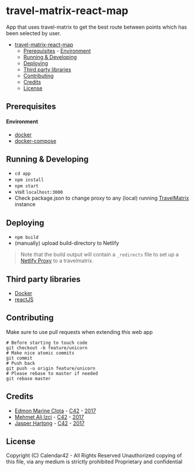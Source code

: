 # travel-matrix-react-map

App that uses travel-matrix to get the best route between points which has been selected by user.

<!-- TOC -->

- [travel-matrix-react-map](#travel-matrix-react-map)
    - [Prerequisites](#prerequisites)
            - [Environment](#environment)
    - [Running & Developing](#running--developing)
    - [Deploying](#deploying)
    - [Third party libraries](#third-party-libraries)
    - [Contributing](#contributing)
    - [Credits](#credits)
    - [License](#license)

<!-- /TOC -->

## Prerequisites

#### Environment

* [docker](https://github.com/fgnass/node-dev)
* [docker-compose](https://docs.docker.com/compose/)


## Running & Developing

* `cd app`
* `npm install`
* `npm start`
* visit `localhost:3000`
* Check package.json to change proxy to any (local) running [TravelMatrix](https://github.com/calendar42/RoutingKit) instance

## Deploying

* `npm build`
* (manually) upload build-directory to Netlify

> Note that the build output will contain a `_redirects` file to set up a [Netlify Proxy](https://www.netlify.com/docs/redirects/#proxying) to a travelmatrix.

## Third party libraries

* [Docker](https://www.docker.com/)
* [reactJS](https://facebook.github.io/react/)


## Contributing

Make sure to use pull requests when extending this web app

```
# Before starting to touch code
git checkout -b feature/unicorn
# Make nice atomic commits
git commit
# Push back
git push -u origin feature/unicorn
# Please rebase to master if needed
git rebase master
```

## Credits

* [Edmon Marine Clota](https://github.com/comlaterra) - [C42](https://github.com/calendar42) - [2017](http://www.onthisday.com/events/date/2017)
* [Mehmet Ali Izci](https://github.com/mmehmetAliIzci) - [C42](https://github.com/calendar42) - [2017](http://www.onthisday.com/events/date/2017)
* [Jasper Hartong](https://github.com/clinct) - [C42](https://github.com/calendar42) - [2017](http://www.onthisday.com/events/date/2017)

## License

Copyright (C) Calendar42 - All Rights Reserved
Unauthorized copying of this file, via any medium is strictly prohibited
Proprietary and confidential
